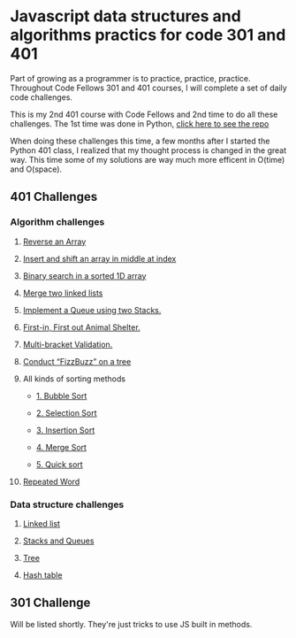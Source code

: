 # Javascript data structures and algorithms practics for code 301 and 401

Part of growing as a programmer is to practice, practice, practice. Throughout Code Fellows 301 and 401 courses, I will complete a set of daily code challenges.

This is my 2nd 401 course with Code Fellows and 2nd time to do all these challenges. The 1st time was done in Python, [click here to see the repo](https://github.com/PengChen11/python-data-structures-and-algorithms)

When doing these challenges this time, a few months after I started the Python 401 class,  I realized that my thought process is changed in the great way. This time some of my solutions are way much more efficent in O(time) and O(space).

## 401 Challenges

### Algorithm challenges

1. [Reverse an Array](401-challenges/algorithms/arrayReverse/readme.md)

2. [Insert and shift an array in middle at index](401-challenges/algorithms/arrayShift/readme.md)

3. [Binary search in a sorted 1D array](401-challenges/algorithms/arrayBinarySearch/readme.md)

4. [Merge two linked lists](401-challenges/algroithms/../algorithms/llZip/readme.md)

5. [Implement a Queue using two Stacks.](401-challenges/algorithms/queueWithStacks/readme.md)

6. [First-in, First out Animal Shelter.](401-challenges/algorithms/fifoAnimalShelter/readme.md)

7. [Multi-bracket Validation.](401-challenges/algorithms/multiBracketValidation/README.md)

8. [Conduct “FizzBuzz” on a tree](401-challenges/algrothms/../algorithms/fizzBuzzTree/readme.md)

9. All kinds of sorting methods

    - [1. Bubble Sort](401-challenges/algorithms/sort/1_bubble_sort/bubble_sort.md)

    - [2. Selection Sort](401-challenges/algorithms/sort/2_selection_sort/selection_sort.md)

    - [3. Insertion Sort](401-challenges/algorithms/sort/3_insertion_sort/insertion_sort.md)

    - [4. Merge Sort](401-challenges/algorithms/sort/4_merge_sort/merge_sort.md)

    - [5. Quick sort](401-challenges/algorithms/sort/5_quick_sort/quick_sort.md)

10. [Repeated Word](401-challenges/algorithms/repeatedWord/repeatedWord.md)

<!-- [13. Tree intersection](dsa/challenges/tree_intersection/README.md) -->

<!-- [14. Left Join two hash tables](dsa/challenges/left_join/README.md) -->

<!-- [15. breadth-first traversal on a graph](dsa/challenges/breadth_first/readme.md) -->

<!-- [16. get edges](dsa/challenges/get_edge/readme.md) -->

<!-- [17. Depth-first traversal on a graph](dsa/challenges/depth_first/readme.md) -->

### Data structure challenges

1. [Linked list](401-challenges/data_structures/linkedList/readme.md)

2. [Stacks and Queues](401-challenges/data_structures/stacksAndQueues/readme.md)

3. [Tree](401-challenges/data_structures/tree/readme.md)

4. [Hash table](401-challenges/data_structures/hashTable/hashTable.md)

<!-- [6. Graph](dsa/data_structures/graph/readme.md) -->

## 301 Challenge
<!-- Description of the challenge -->
Will be listed shortly. They're just tricks to use JS built in methods.
